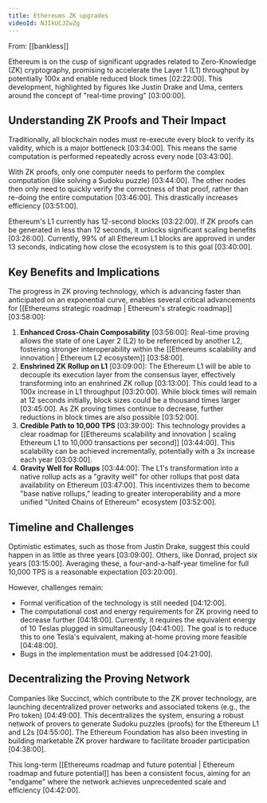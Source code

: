```yaml
---
title: Ethereums ZK upgrades
videoId: NJIkUCJZwZg
---
```


From: [[bankless]] <br/> 

Ethereum is on the cusp of significant upgrades related to Zero-Knowledge (ZK) cryptography, promising to accelerate the Layer 1 (L1) throughput by potentially 100x and enable reduced block times <a class="yt-timestamp" data-t="02:22:00">[02:22:00]</a>. This development, highlighted by figures like Justin Drake and Uma, centers around the concept of "real-time proving" <a class="yt-timestamp" data-t="03:00:00">[03:00:00]</a>.

## Understanding ZK Proofs and Their Impact

Traditionally, all blockchain nodes must re-execute every block to verify its validity, which is a major bottleneck <a class="yt-timestamp" data-t="03:34:00">[03:34:00]</a>. This means the same computation is performed repeatedly across every node <a class="yt-timestamp" data-t="03:43:00">[03:43:00]</a>.

With ZK proofs, only one computer needs to perform the complex computation (like solving a Sudoku puzzle) <a class="yt-timestamp" data-t="03:44:00">[03:44:00]</a>. The other nodes then only need to quickly verify the correctness of that proof, rather than re-doing the entire computation <a class="yt-timestamp" data-t="03:46:00">[03:46:00]</a>. This drastically increases efficiency <a class="yt-timestamp" data-t="03:51:00">[03:51:00]</a>.

Ethereum's L1 currently has 12-second blocks <a class="yt-timestamp" data-t="03:22:00">[03:22:00]</a>. If ZK proofs can be generated in less than 12 seconds, it unlocks significant scaling benefits <a class="yt-timestamp" data-t="03:26:00">[03:26:00]</a>. Currently, 99% of all Ethereum L1 blocks are approved in under 13 seconds, indicating how close the ecosystem is to this goal <a class="yt-timestamp" data-t="03:40:00">[03:40:00]</a>.

## Key Benefits and Implications

The progress in ZK proving technology, which is advancing faster than anticipated on an exponential curve, enables several critical advancements for [[Ethereums strategic roadmap | Ethereum's strategic roadmap]] <a class="yt-timestamp" data-t="03:58:00">[03:58:00]</a>:

1.  **Enhanced Cross-Chain Composability** <a class="yt-timestamp" data-t="03:56:00">[03:56:00]</a>: Real-time proving allows the state of one Layer 2 (L2) to be referenced by another L2, fostering stronger interoperability within the [[Ethereums scalability and innovation | Ethereum L2 ecosystem]] <a class="yt-timestamp" data-t="03:58:00">[03:58:00]</a>.
2.  **Enshrined ZK Rollup on L1** <a class="yt-timestamp" data-t="03:09:00">[03:09:00]</a>: The Ethereum L1 will be able to decouple its execution layer from the consensus layer, effectively transforming into an enshrined ZK rollup <a class="yt-timestamp" data-t="03:13:00">[03:13:00]</a>. This could lead to a 100x increase in L1 throughput <a class="yt-timestamp" data-t="03:20:00">[03:20:00]</a>. While block times will remain at 12 seconds initially, block sizes could be a thousand times larger <a class="yt-timestamp" data-t="03:45:00">[03:45:00]</a>. As ZK proving times continue to decrease, further reductions in block times are also possible <a class="yt-timestamp" data-t="03:52:00">[03:52:00]</a>.
3.  **Credible Path to 10,000 TPS** <a class="yt-timestamp" data-t="03:39:00">[03:39:00]</a>: This technology provides a clear roadmap for [[Ethereums scalability and innovation | scaling Ethereum L1 to 10,000 transactions per second]] <a class="yt-timestamp" data-t="03:44:00">[03:44:00]</a>. This scalability can be achieved incrementally, potentially with a 3x increase each year <a class="yt-timestamp" data-t="03:03:00">[03:03:00]</a>.
4.  **Gravity Well for Rollups** <a class="yt-timestamp" data-t="03:44:00">[03:44:00]</a>: The L1's transformation into a native rollup acts as a "gravity well" for other rollups that post data availability on Ethereum <a class="yt-timestamp" data-t="03:47:00">[03:47:00]</a>. This incentivizes them to become "base native rollups," leading to greater interoperability and a more unified "United Chains of Ethereum" ecosystem <a class="yt-timestamp" data-t="03:52:00">[03:52:00]</a>.

## Timeline and Challenges

Optimistic estimates, such as those from Justin Drake, suggest this could happen in as little as three years <a class="yt-timestamp" data-t="03:09:00">[03:09:00]</a>. Others, like Donrad, project six years <a class="yt-timestamp" data-t="03:15:00">[03:15:00]</a>. Averaging these, a four-and-a-half-year timeline for full 10,000 TPS is a reasonable expectation <a class="yt-timestamp" data-t="03:20:00">[03:20:00]</a>.

However, challenges remain:
*   Formal verification of the technology is still needed <a class="yt-timestamp" data-t="04:12:00">[04:12:00]</a>.
*   The computational cost and energy requirements for ZK proving need to decrease further <a class="yt-timestamp" data-t="04:18:00">[04:18:00]</a>. Currently, it requires the equivalent energy of 10 Teslas plugged in simultaneously <a class="yt-timestamp" data-t="04:41:00">[04:41:00]</a>. The goal is to reduce this to one Tesla's equivalent, making at-home proving more feasible <a class="yt-timestamp" data-t="04:48:00">[04:48:00]</a>.
*   Bugs in the implementation must be addressed <a class="yt-timestamp" data-t="04:21:00">[04:21:00]</a>.

## Decentralizing the Proving Network

Companies like Succinct, which contribute to the ZK prover technology, are launching decentralized prover networks and associated tokens (e.g., the Pro token) <a class="yt-timestamp" data-t="04:49:00">[04:49:00]</a>. This decentralizes the system, ensuring a robust network of provers to generate Sudoku puzzles (proofs) for the Ethereum L1 and L2s <a class="yt-timestamp" data-t="04:55:00">[04:55:00]</a>. The Ethereum Foundation has also been investing in building marketable ZK prover hardware to facilitate broader participation <a class="yt-timestamp" data-t="04:38:00">[04:38:00]</a>.

This long-term [[Ethereums roadmap and future potential | Ethereum roadmap and future potential]] has been a consistent focus, aiming for an "endgame" where the network achieves unprecedented scale and efficiency <a class="yt-timestamp" data-t="04:42:00">[04:42:00]</a>.